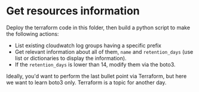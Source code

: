 # Get resources information

Deploy the terraform code in this folder, then build a python script to make the following actions:
- List existing cloudwatch log groups having a specific prefix
- Get relevant information about all of them, `name` and `retention_days` (use list or dictionaries to display the information).
- If the `retention_days` is lower than 14, modify them via the boto3.

Ideally, you'd want to perform the last bullet point via Terraform, but here we want to learn boto3 only. Terraform is a topic for another day.